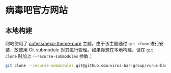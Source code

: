 # 病毒吧官方网站

## 本地构建

网站使用了 [cofess/hexo-theme-pure](https://github.com/cofess/hexo-theme-pure) 主题。由于该主题通过 `git clone` 进行安装，故使用 Git submodule 对其进行管理。如果你想在本地构建，请在 `git clone` 时加上 `--recurse-submodules` 参数：

```bash
git clone --recurse-submodules git@github.com:virus-bar-group/virus-bar-group.github.io 
```
